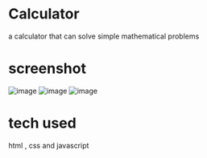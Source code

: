 # Calculator
a calculator that can solve simple mathematical problems

# screenshot
![image](https://user-images.githubusercontent.com/81671650/131868388-56b0f8ff-14a9-4a94-9d55-13cea533a667.png)
![image](https://user-images.githubusercontent.com/81671650/131868491-cfc06553-4cbf-4d8b-8850-9678e2a5374b.png)
![image](https://user-images.githubusercontent.com/81671650/131868643-241e81e7-0f9c-44da-a32b-fa35d59528c8.png)

# tech used
html , css and javascript

